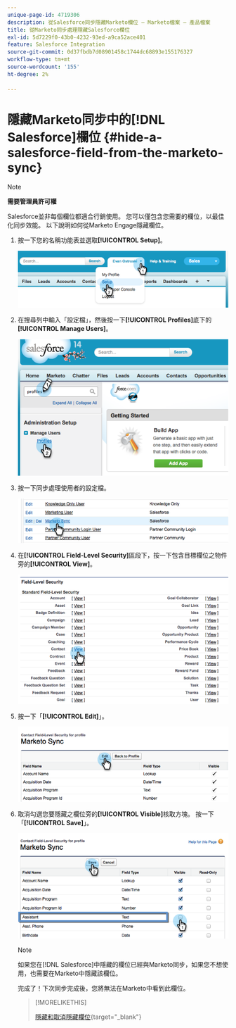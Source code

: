 ```yaml
---
unique-page-id: 4719306
description: 從Salesforce同步隱藏Marketo欄位 — Marketo檔案 — 產品檔案
title: 從Marketo同步處理隱藏Salesforce欄位
exl-id: 5d7229f0-43b0-4232-93ed-a9ca52ace401
feature: Salesforce Integration
source-git-commit: 0d37fbdb7d08901458c1744dc68893e155176327
workflow-type: tm+mt
source-wordcount: '155'
ht-degree: 2%

---
```


# 隱藏Marketo同步中的[!DNL Salesforce]欄位 {#hide-a-salesforce-field-from-the-marketo-sync}

>[!NOTE]
>
>**需要管理員許可權**

Salesforce並非每個欄位都適合行銷使用。 您可以僅包含您需要的欄位，以最佳化同步效能。 以下說明如何從Marketo Engage隱藏欄位。

1. 按一下您的名稱功能表並選取&#x200B;**[!UICONTROL Setup]**。

   ![](assets/image2015-6-30-15-3a11-3a23.png)

1. 在搜尋列中輸入「設定檔」，然後按一下&#x200B;**[!UICONTROL Profiles]**&#x200B;底下的&#x200B;**[!UICONTROL Manage Users]**。

   ![](assets/image2015-6-30-15-3a12-3a46.png)

1. 按一下同步處理使用者的設定檔。

   ![](assets/image2015-6-30-15-3a17-3a38.png)

1. 在&#x200B;**[!UICONTROL Field-Level Security]**&#x200B;區段下，按一下包含目標欄位之物件旁的&#x200B;**[!UICONTROL View]**。

   ![](assets/image2015-6-30-15-3a24-3a32.png)

1. 按一下「**[!UICONTROL Edit]**」。

   ![](assets/image2015-6-30-15-3a25-3a42.png)

1. 取消勾選您要隱藏之欄位旁的&#x200B;**[!UICONTROL Visible]**&#x200B;核取方塊。 按一下「**[!UICONTROL Save]**」。

   ![](assets/image2015-6-30-15-3a27-3a16.png)

   >[!NOTE]
   >
   >如果您在[!DNL Salesforce]中隱藏的欄位已經與Marketo同步，如果您不想使用，也需要在Marketo中隱藏該欄位。

   完成了！下次同步完成後，您將無法在Marketo中看到此欄位。

   >[!MORELIKETHIS]
   >
   >[隱藏和取消隱藏欄位](/help/marketo/product-docs/administration/field-management/hide-and-unhide-a-field.md){target="_blank"}
